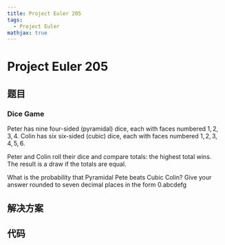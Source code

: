 ```yaml
---
title: Project Euler 205
tags:
  - Project Euler
mathjax: true
---
```

<escape><!-- more --></escape>
    
# Project Euler 205
## 题目
### Dice Game


Peter has nine four-sided (pyramidal) dice, each with faces numbered $1, 2, 3, 4$.
Colin has six six-sided (cubic) dice, each with faces numbered $1, 2, 3, 4, 5, 6$.

Peter and Colin roll their dice and compare totals: the highest total wins. The result is a draw if the totals are equal.

What is the probability that Pyramidal Pete beats Cubic Colin? Give your answer rounded to seven decimal places in the form 0.abcdefg

## 解决方案


## 代码
